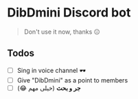 # DibDmini Discord bot

> Don't use it now, thanks 😐

## Todos
- [ ] Sing in voice channel 🕶️
- [ ] Give "DibDmini" as a point to members
- [ ] **جر و بحث** (خیلی مهم 😂)
